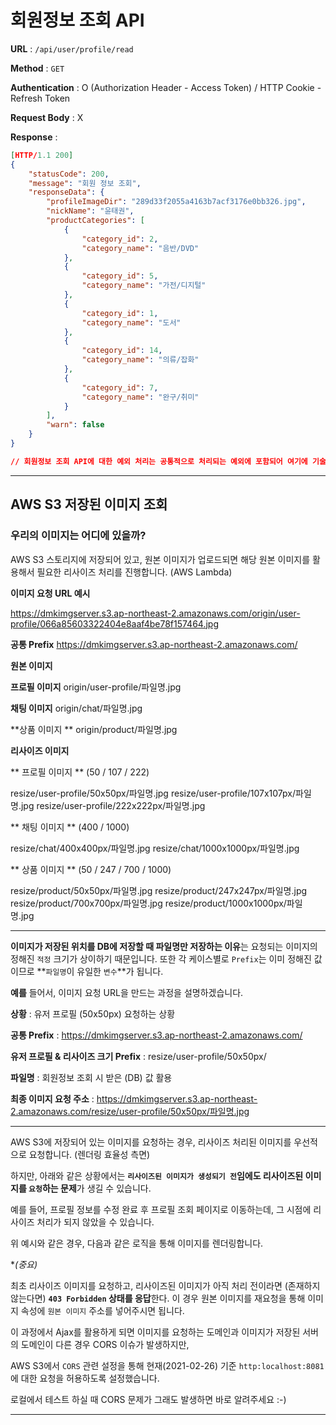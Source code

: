 # **회원정보 조회 API**



**URL** : `/api/user/profile/read` 

**Method** : `GET`

**Authentication** : O (Authorization Header - Access Token) / HTTP Cookie - Refresh Token

**Request Body** :  X

**Response** :

```json
[HTTP/1.1 200]
{
    "statusCode": 200,
    "message": "회원 정보 조회",
    "responseData": {
        "profileImageDir": "289d33f2055a4163b7acf3176e0bb326.jpg",
        "nickName": "윤태권",
        "productCategories": [
            {
                "category_id": 2,
                "category_name": "음반/DVD"
            },
            {
                "category_id": 5,
                "category_name": "가전/디지털"
            },
            {
                "category_id": 1,
                "category_name": "도서"
            },
            {
                "category_id": 14,
                "category_name": "의류/잡화"
            },
            {
                "category_id": 7,
                "category_name": "완구/취미"
            }
        ],
        "warn": false
    }
}

// 회원정보 조회 API에 대한 예외 처리는 공통적으로 처리되는 예외에 포함되어 여기에 기술하지 않습니다. 
```



---

## AWS S3 저장된 이미지 조회 

### 우리의 이미지는 어디에 있을까?

AWS S3 스토리지에 저장되어 있고, 원본 이미지가 업로드되면 해당 원본 이미지를 활용해서 필요한 리사이즈 처리를 진행합니다. (AWS  Lambda)

**이미지 요청 URL 예시**

https://dmkimgserver.s3.ap-northeast-2.amazonaws.com/origin/user-profile/066a85603322404e8aaf4be78f157464.jpg

**공통 Prefix** 
https://dmkimgserver.s3.ap-northeast-2.amazonaws.com/

**원본 이미지**

**프로필 이미지**
origin/user-profile/파일명.jpg

**채팅 이미지**
origin/chat/파일명.jpg

**상품 이미지 **
origin/product/파일명.jpg

**리사이즈 이미지**

** 프로필 이미지 ** 
(50 / 107 / 222)

resize/user-profile/50x50px/파일명.jpg
resize/user-profile/107x107px/파일명.jpg
resize/user-profile/222x222px/파일명.jpg

** 채팅 이미지 ** 
(400 / 1000)

resize/chat/400x400px/파일명.jpg
resize/chat/1000x1000px/파일명.jpg

** 상품 이미지 ** 
(50 / 247 / 700 / 1000) 

resize/product/50x50px/파일명.jpg
resize/product/247x247px/파일명.jpg
resize/product/700x700px/파일명.jpg
resize/product/1000x1000px/파일명.jpg

_____

**이미지가 저장된 위치를 DB에 저장할 때 파일명만 저장하는 이유**는 요청되는 이미지의 정해진 `적정` 크기가 상이하기 때문입니다. 또한 각 케이스별로 `Prefix`는 이미 정해진 값이므로 **`파일명`이 유일한 `변수`**가 됩니다. 

**예를** 들어서, 이미지 요청 URL을 만드는 과정을 설명하겠습니다.

**상황** : 유저 프로필 (50x50px) 요청하는 상황 

**공통 Prefix** : https://dmkimgserver.s3.ap-northeast-2.amazonaws.com/

**유저 프로필 & 리사이즈 크기 Prefix** : resize/user-profile/50x50px/

**파일명** : 회원정보 조회 시 받은 (DB) 값 활용 

**최종 이미지 요청 주소** :  https://dmkimgserver.s3.ap-northeast-2.amazonaws.com/resize/user-profile/50x50px/파일명.jpg

____

AWS S3에 저장되어 있는 이미지를 요청하는 경우, 리사이즈 처리된 이미지를 우선적으로 요청합니다. (렌더링 효율성 측면)

하지만, 아래와 같은 상황에서는 **`리사이즈된 이미지가 생성되기 전`임에도 리사이즈된 이미지를 `요청`하는 문제**가 생길 수 있습니다.

예를 들어, 프로필 정보를 수정 완료 후 프로필 조회 페이지로 이동하는데, 그 시점에 리사이즈 처리가 되지 않았을 수 있습니다.

위 예시와 같은 경우, 다음과 같은 로직을 통해 이미지를 렌더링합니다.

**(*중요)**

최초 리사이즈 이미지를 요청하고, 리사이즈된 이미지가 아직 처리 전이라면 (존재하지 않는다면) **`403 Forbidden` 상태를 응답**한다. 이 경우 원본 이미지를 재요청을 통해 이미지 속성에 `원본 이미지` 주소를 넣어주시면 됩니다. 

이 과정에서 Ajax를 활용하게 되면 이미지를 요청하는 도메인과 이미지가 저장된 서버의 도메인이 다른 경우 CORS 이슈가 발생하지만,

AWS S3에서 `CORS` 관련 설정을 통해 현재(2021-02-26) 기준 `http:localhost:8081`에 대한 요청을 허용하도록 설정했습니다.

로컬에서 테스트 하실 때 CORS 문제가 그래도 발생하면 바로 알려주세요 :-) 

____

